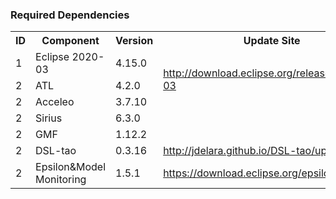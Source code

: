 ### Required Dependencies
<table>
  <tr>
    <th>ID</th><th>Component</th><th>Version</th><th>Update Site</th>
  </tr>
  <tr>
    <td>1</td><td>Eclipse 2020-03</td><td>4.15.0</td><td rowspan="3"><a href="http://download.eclipse.org/releases/2020-03" >http://download.eclipse.org/releases/2020-03</a></td>
  </tr>
  <tr>
    <td>2</td><td>ATL</td><td>4.2.0</td>
  </tr>
  <tr>
    <td>2</td><td>Acceleo</td><td>3.7.10</td>
  </tr>
  <tr>
    <td>2</td><td>Sirius</td><td>6.3.0</td>
  </tr>
  <tr>
    <td>2</td><td>GMF</td><td>1.12.2</td>
  </tr>
  <tr>
    <td>2</td><td>DSL-tao</td><td>0.3.16</td><td><a href="http://jdelara.github.io/DSL-tao/update-site/">http://jdelara.github.io/DSL-tao/update-site/</a></td>
  </tr>
  <tr>
    <td>2</td><td>Epsilon&Model Monitoring</td><td>1.5.1</td><td><a href="https://download.eclipse.org/epsilon/updates/">https://download.eclipse.org/epsilon/updates/</a></td>
  </tr>
</table>
